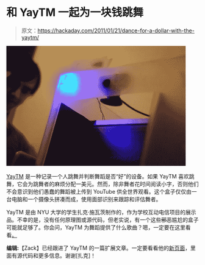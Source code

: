 # 和 YayTM 一起为一块钱跳舞

> 原文：<https://hackaday.com/2011/01/21/dance-for-a-dollar-with-the-yaytm/>

![](img/cd6b834f40d7c6089231c4e9436bbe5d.png "DSC_0025_blog_display_big")

[YayTM](http://yaytm.com/) 是一种记录一个人跳舞并判断舞蹈是否“好”的设备。如果 YayTM 喜欢跳舞，它会为跳舞者的麻烦分配一美元。然而，除非舞者花时间阅读小字，否则他们不会意识到他们愚蠢的舞蹈被上传到 YouTube 供全世界观看。这个盒子仅仅由一台电脑和一个摄像头拼凑而成，使用面部识别来跟踪和评估舞者。

YayTM 是由 NYU 大学的学生扎克·施瓦茨制作的，作为学校互动电信项目的展示品。不幸的是，没有任何原理图或源代码，但老实说，有一个这些~~邪恶~~尴尬的盒子可能就足够了。你会问，YayTM 为舞蹈提供了什么歌曲？嗯，一定要在这里看看[。](http://www.youtube.com/watch?v=okqEVeNqBhc)

**编辑:**【Zack】已经跟进了 YayTM 的一篇扩展文章。一定要看看他的[新页面](http://zachschwartz.com/2011/01/yaytm-documented/)，里面有源代码和更多信息。谢谢[扎克]！